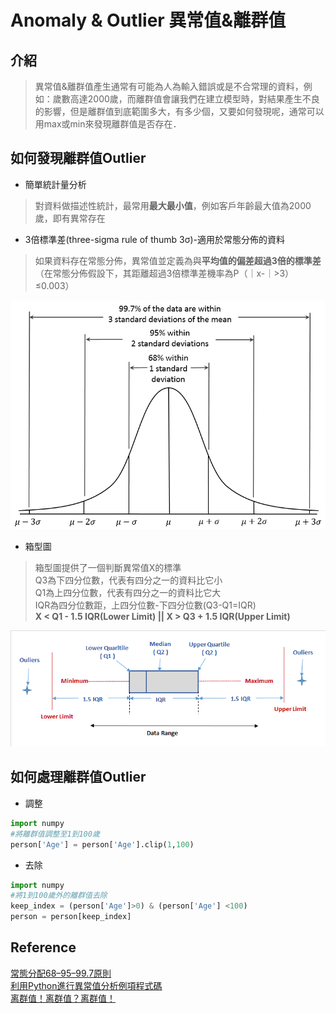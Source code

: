 # Anomaly & Outlier 異常值&離群值
## 介紹
> 異常值&離群值產生通常有可能為人為輸入錯誤或是不合常理的資料，例如：歲數高達2000歲，而離群值會讓我們在建立模型時，對結果產生不良的影響，但是離群值到底範圍多大，有多少個，又要如何發現呢，通常可以用max或min來發現離群值是否存在．

## 如何發現離群值Outlier
* 簡單統計量分析
> 對資料做描述性統計，最常用**最大最小值**，例如客戶年齡最大值為2000歲，即有異常存在

* 3倍標準差(three-sigma rule of thumb 3σ)-適用於常態分佈的資料
> 如果資料存在常態分佈，異常值並定義為與**平均值的偏差超過3倍的標準差**（在常態分佈假設下，其距離超過3倍標準差機率為P（｜x-｜>3）≤0.003）
<p>
<img src="Empirical_Rule.PNG">

* 箱型圖
> 箱型圖提供了一個判斷異常值X的標準
> <br>Q3為下四分位數，代表有四分之一的資料比它小
> <br>Q1為上四分位數，代表有四分之一的資料比它大
> <br>IQR為四分位數距，上四分位數-下四分位數(Q3-Q1=IQR)
> <br>**X < Q1 - 1.5 IQR(Lower Limit) || X > Q3 + 1.5 IQR(Upper Limit)**
<p><img src="BoxPlot-Outliers.png">


## 如何處理離群值Outlier
* 調整
```python
import numpy
#將離群值調整至1到100歲
person['Age'] = person['Age'].clip(1,100)
```
* 去除
```python
import numpy
#將1到100歲外的離群值去除
keep_index = (person['Age']>0) & (person['Age'] <100)
person = person[keep_index]
```



## Reference
[常態分配68–95–99.7原則](https://zh.wikipedia.org/wiki/68–95–99.7原則)
<br>[利用Python進行異常值分析例項程式碼](https://codertw.com/程式語言/362405/)
<br>[离群值！离群值？离群值！](https://zhuanlan.zhihu.com/p/33468998)
